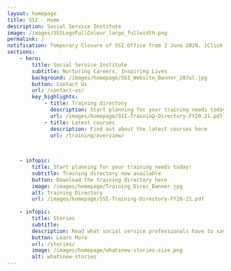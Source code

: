 ```yaml
---
layout: homepage
title: SSI - Home
description: Social Service Institute
image: /images/SSILogoFullColour_large_fullwidth.png
permalink: /
notification: Temporary Closure of SSI Office from 2 June 2020. [Click here for more details](/updates/).
sections:
    - hero:
        title: Social Service Institute
        subtitle: Nurturing Careers, Inspiring Lives
        background: /images/homepage/SSI_Website_Banner_20Jul.jpg
        button: Contact Us
        url: /contact-us/
        key_highlights:
            - title: Training directory
              description: Start planning for your training needs today
              url: /images/homepage/SSI-Training-Directory-FY20-21.pdf
            - title: Latest courses
              description: Find out about the latest courses here
              url: /training/overview/

              
           
    - infopic:
        title: Start planning for your training needs today!
        subtitle: Training directory now available
        button: Download the training directory here
        image: /images/homepage/Training_Direc_Banner.jpg
        alt: Training Directory        
        url: /images/homepage/SSI-Training-Directory-FY20-21.pdf
        
    - infopic:
        title: Stories
        subtitle:
        description: Read what social service professionals have to say about their work and how SSI training courses has helped them to further sharpen and upgrade their skills.
        button: Learn More
        url: /stories/
        image: /images/homepage/whatsnew-stories-size.png
        alt: whatsnew-stories
---
```

